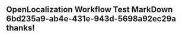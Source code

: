 <properties
ms.topic="hero-topic"
ms.test1="hero-topic"
ms.test2="test"/>


## OpenLocalization Workflow Test MarkDown 6bd235a9-ab4e-431e-943d-5698a92ec29a thanks!



<!--HONumber=Sep16_HO1-->


